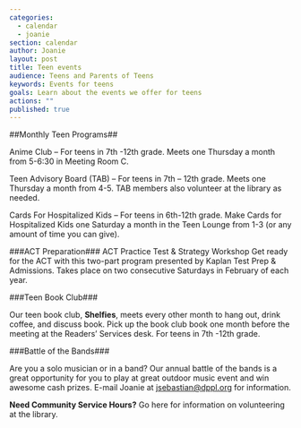 ```yaml
---
categories: 
  - calendar
  - joanie
section: calendar
author: Joanie
layout: post
title: Teen events
audience: Teens and Parents of Teens
keywords: Events for teens
goals: Learn about the events we offer for teens
actions: ""
published: true
---
```




##Monthly Teen Programs##

Anime Club – For teens in 7th -12th grade. Meets one Thursday a month from 5-6:30 in Meeting Room C.   

Teen Advisory Board (TAB) – For teens in 7th – 12th grade. Meets one Thursday a month from 4-5. TAB members also volunteer at the library as needed.  

Cards For Hospitalized Kids – For teens in 6th-12th grade. Make Cards for Hospitalized Kids one Saturday a month in the Teen Lounge from 1-3 (or any amount of time you can give).  

###ACT Preparation###
ACT Practice Test & Strategy Workshop
Get ready for the ACT with this two-part program presented by Kaplan Test Prep & Admissions. Takes place on two consecutive Saturdays in February of each year. 


###Teen Book Club###  

Our teen book club, **Shelfies**, meets every other month to hang out, drink coffee, and discuss book. Pick up the book club book one month before the meeting at the Readers’ Services desk. For teens in 7th -12th grade.   

###Battle of the Bands###  

Are you a solo musician or in a band? Our annual battle of the bands is a great opportunity for you to play at great outdoor music event and win awesome cash prizes. E-mail Joanie at jsebastian@dppl.org for information.  

**Need Community Service Hours?** Go here for information on volunteering at the library.

